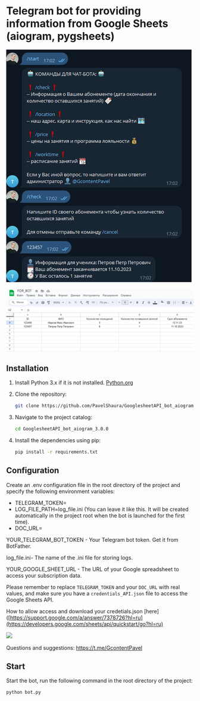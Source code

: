 # Telegram bot for providing information from Google Sheets (aiogram, pygsheets)

![Иллюстрация к проекту](https://github.com/PavelShaura/GooglesheetAPI_bot_aiogram_3.0.0/blob/master/images/chat.png)

![Иллюстрация к проекту](https://github.com/PavelShaura/GooglesheetAPI_bot_aiogram_3.0.0/blob/master/images/sheet_examle.png)

## Installation
1. Install Python 3.x if it is not installed. [Python.org](https://www.python.org/downloads/)

2. Clone the repository:

   ```bash
   git clone https://github.com/PavelShaura/GooglesheetAPI_bot_aiogram_3.0.0
   
3. Navigate to the project catalog:

   ```bash
   cd GooglesheetAPI_bot_aiogram_3.0.0
   
4. Install the dependencies using pip:

   ```bash
   pip install -r requirements.txt
   
## Configuration

Create an .env configuration file in the root directory of the project and specify the following environment variables:

* TELEGRAM_TOKEN=
* LOG_FILE_PATH=log_file.ini (You can leave it like this. It will be created automatically in the project root when the bot is launched for the first time).
* DOC_URL=


YOUR_TELEGRAM_BOT_TOKEN - Your Telegram bot token. Get it from BotFather.

log_file.ini- The name of the .ini file for storing logs.

YOUR_GOOGLE_SHEET_URL - The URL of your Google spreadsheet to access your subscription data.

Please remember to replace `TELEGRAM_TOKEN` and your `DOC_URL` with real values, and make sure you have a `credentials_API.json` file to access the Google Sheets API.

How to allow access and download your credetials.json [here]([https://support.google.com/a/answer/7378726?hl=ru](https://developers.google.com/sheets/api/quickstart/go?hl=ru)


<div id="header">
  <img src="https://media.giphy.com/media/3b6rWgdpjf0jrvvvZ6/giphy.gif" width="100"/>
</div>

Questions and suggestions: https://t.me/GcontentPavel


## Start

Start the bot, run the following command in the root directory of the project:

   ```bash 
   python bot.py

